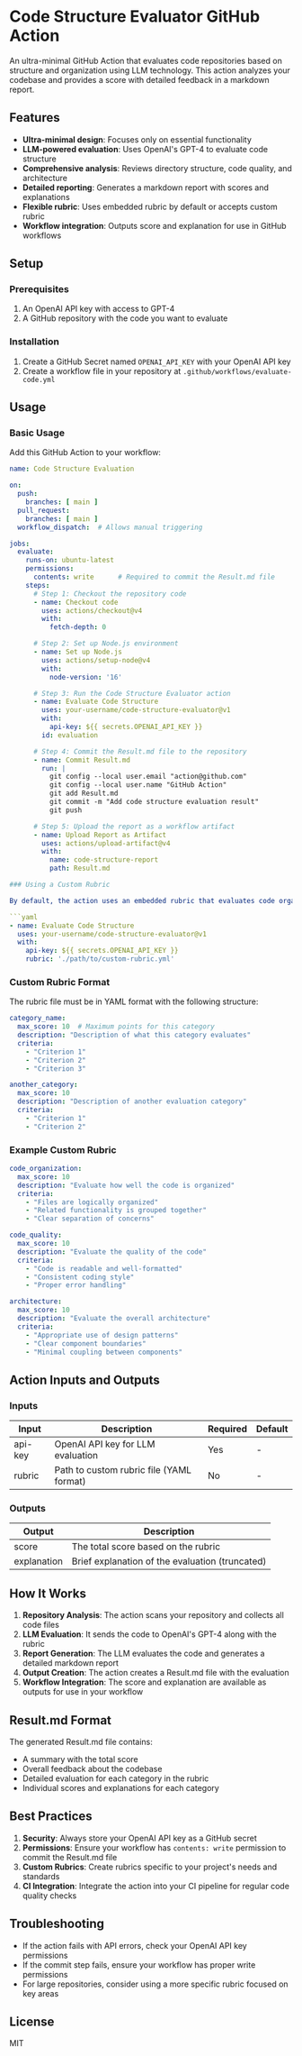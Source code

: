# Code Structure Evaluator GitHub Action

An ultra-minimal GitHub Action that evaluates code repositories based on structure and organization using LLM technology. This action analyzes your codebase and provides a score with detailed feedback in a markdown report.

## Features

- **Ultra-minimal design**: Focuses only on essential functionality
- **LLM-powered evaluation**: Uses OpenAI's GPT-4 to evaluate code structure
- **Comprehensive analysis**: Reviews directory structure, code quality, and architecture
- **Detailed reporting**: Generates a markdown report with scores and explanations
- **Flexible rubric**: Uses embedded rubric by default or accepts custom rubric
- **Workflow integration**: Outputs score and explanation for use in GitHub workflows

## Setup

### Prerequisites

1. An OpenAI API key with access to GPT-4
2. A GitHub repository with the code you want to evaluate

### Installation

1. Create a GitHub Secret named `OPENAI_API_KEY` with your OpenAI API key
2. Create a workflow file in your repository at `.github/workflows/evaluate-code.yml`

## Usage

### Basic Usage

Add this GitHub Action to your workflow:

```yaml
name: Code Structure Evaluation

on:
  push:
    branches: [ main ]
  pull_request:
    branches: [ main ]
  workflow_dispatch:  # Allows manual triggering

jobs:
  evaluate:
    runs-on: ubuntu-latest
    permissions:
      contents: write      # Required to commit the Result.md file
    steps:
      # Step 1: Checkout the repository code
      - name: Checkout code
        uses: actions/checkout@v4
        with:
          fetch-depth: 0

      # Step 2: Set up Node.js environment
      - name: Set up Node.js
        uses: actions/setup-node@v4
        with:
          node-version: '16'

      # Step 3: Run the Code Structure Evaluator action
      - name: Evaluate Code Structure
        uses: your-username/code-structure-evaluator@v1
        with:
          api-key: ${{ secrets.OPENAI_API_KEY }}
        id: evaluation

      # Step 4: Commit the Result.md file to the repository
      - name: Commit Result.md
        run: |
          git config --local user.email "action@github.com"
          git config --local user.name "GitHub Action"
          git add Result.md
          git commit -m "Add code structure evaluation result"
          git push

      # Step 5: Upload the report as a workflow artifact
      - name: Upload Report as Artifact
        uses: actions/upload-artifact@v4
        with:
          name: code-structure-report
          path: Result.md

### Using a Custom Rubric

By default, the action uses an embedded rubric that evaluates code organization, quality, and architecture. If you want to use your own rubric, create a YAML file in your repository and specify its path:

```yaml
- name: Evaluate Code Structure
  uses: your-username/code-structure-evaluator@v1
  with:
    api-key: ${{ secrets.OPENAI_API_KEY }}
    rubric: './path/to/custom-rubric.yml'
```

### Custom Rubric Format

The rubric file must be in YAML format with the following structure:

```yaml
category_name:
  max_score: 10  # Maximum points for this category
  description: "Description of what this category evaluates"
  criteria:
    - "Criterion 1"
    - "Criterion 2"
    - "Criterion 3"

another_category:
  max_score: 10
  description: "Description of another evaluation category"
  criteria:
    - "Criterion 1"
    - "Criterion 2"
```

### Example Custom Rubric

```yaml
code_organization:
  max_score: 10
  description: "Evaluate how well the code is organized"
  criteria:
    - "Files are logically organized"
    - "Related functionality is grouped together"
    - "Clear separation of concerns"

code_quality:
  max_score: 10
  description: "Evaluate the quality of the code"
  criteria:
    - "Code is readable and well-formatted"
    - "Consistent coding style"
    - "Proper error handling"

architecture:
  max_score: 10
  description: "Evaluate the overall architecture"
  criteria:
    - "Appropriate use of design patterns"
    - "Clear component boundaries"
    - "Minimal coupling between components"
```

## Action Inputs and Outputs

### Inputs

| Input    | Description                                | Required | Default |
|----------|--------------------------------------------|----------|--------|
| api-key  | OpenAI API key for LLM evaluation          | Yes      | -      |
| rubric   | Path to custom rubric file (YAML format)   | No       | -      |

### Outputs

| Output      | Description                                        |
|-------------|----------------------------------------------------|  
| score       | The total score based on the rubric                |
| explanation | Brief explanation of the evaluation (truncated)    |

## How It Works

1. **Repository Analysis**: The action scans your repository and collects all code files
2. **LLM Evaluation**: It sends the code to OpenAI's GPT-4 along with the rubric
3. **Report Generation**: The LLM evaluates the code and generates a detailed markdown report
4. **Output Creation**: The action creates a Result.md file with the evaluation
5. **Workflow Integration**: The score and explanation are available as outputs for use in your workflow

## Result.md Format

The generated Result.md file contains:

- A summary with the total score
- Overall feedback about the codebase
- Detailed evaluation for each category in the rubric
- Individual scores and explanations for each category

## Best Practices

1. **Security**: Always store your OpenAI API key as a GitHub secret
2. **Permissions**: Ensure your workflow has `contents: write` permission to commit the Result.md file
3. **Custom Rubrics**: Create rubrics specific to your project's needs and standards
4. **CI Integration**: Integrate the action into your CI pipeline for regular code quality checks

## Troubleshooting

- If the action fails with API errors, check your OpenAI API key permissions
- If the commit step fails, ensure your workflow has proper write permissions
- For large repositories, consider using a more specific rubric focused on key areas

## License

MIT
